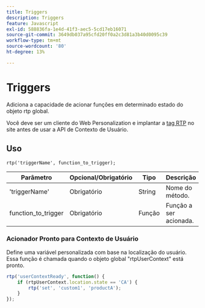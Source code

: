 ```yaml
---
title: Triggers
description: Triggers
feature: Javascript
exl-id: 588836fa-1e4d-41f3-aec5-5cd17eb16071
source-git-commit: 3649db037a95cfd20ff0a2c3d81a3b40d0095c39
workflow-type: tm+mt
source-wordcount: '80'
ht-degree: 13%

---
```


# Triggers

Adiciona a capacidade de acionar funções em determinado estado do objeto rtp global.

Você deve ser um cliente do Web Personalization e implantar a [tag RTP](https://experienceleague.adobe.com/en/docs/marketo/using/product-docs/web-personalization/rtp-tag-implementation/deploy-the-rtp-javascript) no site antes de usar a API de Contexto de Usuário.

## Uso

`rtp('triggerName', function_to_trigger);`

| Parâmetro | Opcional/Obrigatório | Tipo | Descrição |
|---------------------|-------------------|----------|----------------------|
| &#39;triggerName&#39; | Obrigatório | String | Nome do método. |
| function_to_trigger | Obrigatório | Função | Função a ser acionada. |

### Acionador Pronto para Contexto de Usuário

Define uma variável personalizada com base na localização do usuário. Essa função é chamada quando o objeto global &quot;rtpUserContext&quot; está pronto.

```javascript
rtp('userContextReady', function() {
    if (rtpUserContext.location.state == 'CA') {
        rtp('set', 'custom1', 'productA');
    }
});
```
